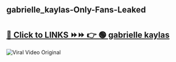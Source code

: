 
 ## gabrielle_kaylas-Only-Fans-Leaked

# <h2><a href="https://clipsfans.com/gabrielle_kaylas&ref=git">🔗 Click to LINKS ⏩⏩ 👉 🟢 gabrielle kaylas </a></h2>

<a href="https://clipsfans.com/gabrielle_kaylas&ref=git" rel="nofollow" data-target="animated-image.originalLink"><img src="https://i.ibb.co.com/xMMVF88/686577567.gif" alt="Viral Video Original" style="max-width: 100%; display: inline-block;" data-target="animated-image.originalImage"></a>

